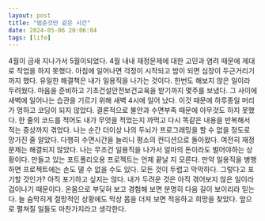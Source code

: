 ```yaml
---
layout: post
title: "멈춘것만 같은 시간"
date: 2024-05-06 20:06:04
tags: [life]
---
```


4월이 금새 지나가서 5월이되었다. 4월 내내 재정문제에 대한 고민과 염려 때문에 제대로 작업을 하지 못했다. 아침에 일어나면 걱정이 시작되고 밤이 되면 심장이 두근거리기까지 했다. 유일한 해결책은 내가 일용직을 나가는 것이다. 한번도 해보지 않은 일이라 두려웠다. 마음을 준비하고 기초건설안전보건교육을 받기까지 몇주를 보냈다. 그 사이에 새벽에 일어나는 습관을 기르기 위해 새벽 4시에 일어 났다. 이것 때문에 하루종일 머리가 멍하고 코딩이 되지 않았다. 결론적으로 불안과 수면부족 때문에 아무것도 하지 못했다. 한 줄의 코드를 적어도 내가 무엇을 적었는지 까먹고 다시 똑같은 내용을 반복해서 적는 증상까지 겪었다. 나는 순간 더이상 나의 두뇌가 프로그래밍을 할 수 없을 정도로 망가진 줄 알았다. 다행히 수면시간을 늘리니 평소의 컨디션으로 돌아왔다. 여전히 재정문제는 해결되지 않았다. 나는 무조건 일용직을 나가서 얼마의 돈이라도 벌어야하는 상황이다. 만들고 있는 포트폴리오용 프로젝트는 언제 끝날 지 모른다. 만약 일용직을 병행하면 프로젝트에는 손도 댈 수 없을 수도 있다. 모든 것이 두렵고 막막하다. 그렇다고 포기할 것인가? 아직 포기하고 싶지는 않다. 내가 두려운 것은 아직 겪어보지 않은 일이라 겁이나기 때문이다. 온몸으로 부딪혀 보고 경험해 보면 분명히 다음 길이 보이리라 믿는다. 늘 숨막히게 절망적인 상황에도 막상 몸을 더져 보면 적응하고 희망을 찾았다. 앞으로 펼쳐질 일들도 마찬가지라고 생각한다.
